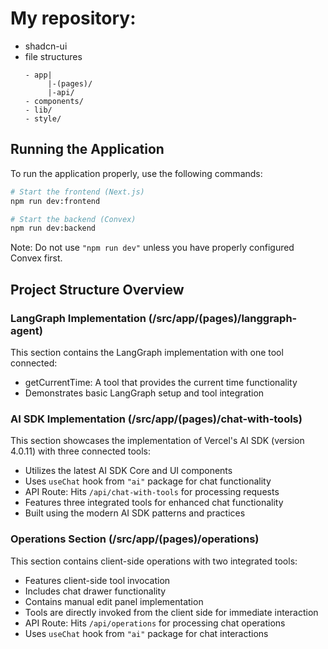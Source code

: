 # My repository:

- shadcn-ui
- file structures
  ```
  - app|
       |-(pages)/
       |-api/
  - components/
  - lib/
  - style/
  ```

## Running the Application

To run the application properly, use the following commands:

```bash
# Start the frontend (Next.js)
npm run dev:frontend

# Start the backend (Convex)
npm run dev:backend
```

Note: Do not use `"npm run dev"` unless you have properly configured Convex first.

## Project Structure Overview

### LangGraph Implementation (/src/app/(pages)/langgraph-agent)
This section contains the LangGraph implementation with one tool connected:
- getCurrentTime: A tool that provides the current time functionality
- Demonstrates basic LangGraph setup and tool integration

### AI SDK Implementation (/src/app/(pages)/chat-with-tools)
This section showcases the implementation of Vercel's AI SDK (version 4.0.11) with three connected tools:
- Utilizes the latest AI SDK Core and UI components
- Uses `useChat` hook from `"ai"` package for chat functionality
- API Route: Hits `/api/chat-with-tools` for processing requests
- Features three integrated tools for enhanced chat functionality
- Built using the modern AI SDK patterns and practices

### Operations Section (/src/app/(pages)/operations)
This section contains client-side operations with two integrated tools:
- Features client-side tool invocation
- Includes chat drawer functionality
- Contains manual edit panel implementation
- Tools are directly invoked from the client side for immediate interaction
- API Route: Hits `/api/operations` for processing chat operations
- Uses `useChat` hook from `"ai"` package for chat interactions

